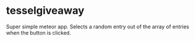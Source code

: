 # tesselgiveaway

Super simple meteor app.
Selects a random entry out of the array of entries when the button is clicked.
